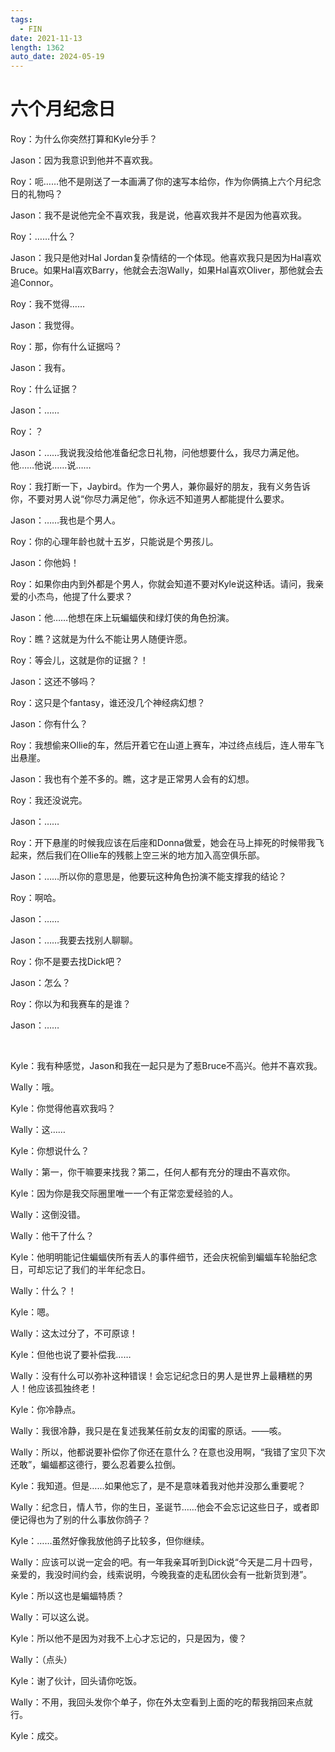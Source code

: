 ```yaml
---
tags:
  - FIN
date: 2021-11-13
length: 1362
auto_date: 2024-05-19
---
```


# 六个月纪念日

Roy：为什么你突然打算和Kyle分手？

Jason：因为我意识到他并不喜欢我。

Roy：呃……他不是刚送了一本画满了你的速写本给你，作为你俩搞上六个月纪念日的礼物吗？

Jason：我不是说他完全不喜欢我，我是说，他喜欢我并不是因为他喜欢我。

Roy：……什么？

Jason：我只是他对Hal Jordan复杂情结的一个体现。他喜欢我只是因为Hal喜欢Bruce。如果Hal喜欢Barry，他就会去泡Wally，如果Hal喜欢Oliver，那他就会去追Connor。

Roy：我不觉得……

Jason：我觉得。

Roy：那，你有什么证据吗？

Jason：我有。

Roy：什么证据？

Jason：……

Roy：？

Jason：……我说我没给他准备纪念日礼物，问他想要什么，我尽力满足他。他……他说……说……

Roy：我打断一下，Jaybird。作为一个男人，兼你最好的朋友，我有义务告诉你，不要对男人说“你尽力满足他”，你永远不知道男人都能提什么要求。

Jason：……我也是个男人。

Roy：你的心理年龄也就十五岁，只能说是个男孩儿。

Jason：你他妈！

Roy：如果你由内到外都是个男人，你就会知道不要对Kyle说这种话。请问，我亲爱的小杰鸟，他提了什么要求？

Jason：他……他想在床上玩蝙蝠侠和绿灯侠的角色扮演。

Roy：瞧？这就是为什么不能让男人随便许愿。

Roy：等会儿，这就是你的证据？！

Jason：这还不够吗？

Roy：这只是个fantasy，谁还没几个神经病幻想？

Jason：你有什么？

Roy：我想偷来Ollie的车，然后开着它在山道上赛车，冲过终点线后，连人带车飞出悬崖。

Jason：我也有个差不多的。瞧，这才是正常男人会有的幻想。

Roy：我还没说完。

Jason：……

Roy：开下悬崖的时候我应该在后座和Donna做爱，她会在马上摔死的时候带我飞起来，然后我们在Ollie车的残骸上空三米的地方加入高空俱乐部。

Jason：……所以你的意思是，他要玩这种角色扮演不能支撑我的结论？

Roy：啊哈。

Jason：……

Jason：……我要去找别人聊聊。

Roy：你不是要去找Dick吧？

Jason：怎么？

Roy：你以为和我赛车的是谁？

Jason：……

<br>

Kyle：我有种感觉，Jason和我在一起只是为了惹Bruce不高兴。他并不喜欢我。

Wally：哦。

Kyle：你觉得他喜欢我吗？

Wally：这……

Kyle：你想说什么？

Wally：第一，你干嘛要来找我？第二，任何人都有充分的理由不喜欢你。

Kyle：因为你是我交际圈里唯一一个有正常恋爱经验的人。

Wally：这倒没错。

Wally：他干了什么？

Kyle：他明明能记住蝙蝠侠所有丢人的事件细节，还会庆祝偷到蝙蝠车轮胎纪念日，可却忘记了我们的半年纪念日。

Wally：什么？！

Kyle：嗯。

Wally：这太过分了，不可原谅！

Kyle：但他也说了要补偿我……

Wally：没有什么可以弥补这种错误！会忘记纪念日的男人是世界上最糟糕的男人！他应该孤独终老！

Kyle：你冷静点。

Wally：我很冷静，我只是在复述我某任前女友的闺蜜的原话。——咳。

Wally：所以，他都说要补偿你了你还在意什么？在意也没用啊，“我错了宝贝下次还敢”，蝙蝠都这德行，要么忍着要么拉倒。

Kyle：我知道。但是……如果他忘了，是不是意味着我对他并没那么重要呢？

Wally：纪念日，情人节，你的生日，圣诞节……他会不会忘记这些日子，或者即便记得也为了别的什么事放你鸽子？

Kyle：……虽然好像我放他鸽子比较多，但你继续。

Wally：应该可以说一定会的吧。有一年我亲耳听到Dick说“今天是二月十四号，亲爱的，我没时间约会，线索说明，今晚我查的走私团伙会有一批新货到港”。

Kyle：所以这也是蝙蝠特质？

Wally：可以这么说。

Kyle：所以他不是因为对我不上心才忘记的，只是因为，傻？

Wally：（点头）

Kyle：谢了伙计，回头请你吃饭。

Wally：不用，我回头发你个单子，你在外太空看到上面的吃的帮我捎回来点就行。

Kyle：成交。
